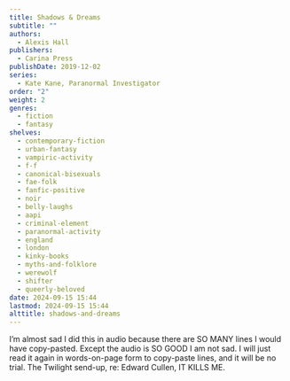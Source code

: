 ```yaml
---
title: Shadows & Dreams
subtitle: ""
authors:
  - Alexis Hall
publishers:
  - Carina Press
publishDate: 2019-12-02
series:
  - Kate Kane, Paranormal Investigator
order: "2"
weight: 2
genres:
  - fiction
  - fantasy
shelves:
  - contemporary-fiction
  - urban-fantasy
  - vampiric-activity
  - f-f
  - canonical-bisexuals
  - fae-folk
  - fanfic-positive
  - noir
  - belly-laughs
  - aapi
  - criminal-element
  - paranormal-activity
  - england
  - london
  - kinky-books
  - myths-and-folklore
  - werewolf
  - shifter
  - queerly-beloved
date: 2024-09-15 15:44
lastmod: 2024-09-15 15:44
alttitle: shadows-and-dreams
---
```

I’m almost sad I did this in audio because there are SO MANY lines I would have copy-pasted. Except the audio is SO GOOD I am not sad. I will just read it again in words-on-page form to copy-paste lines, and it will be no trial. The Twilight send-up, re: Edward Cullen, IT KILLS ME.